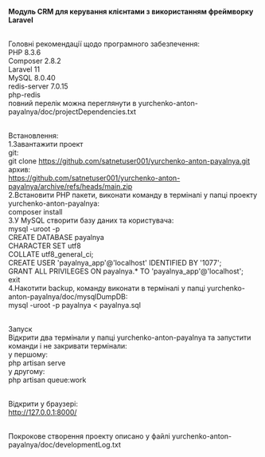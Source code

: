<b>Модуль CRM для керування клієнтами з використанням фреймворку Laravel</b><br><br>

Головні рекомендації щодо програмного забезпечення:<br>
PHP 8.3.6<br>
Composer 2.8.2<br>
Laravel 11<br>
MySQL 8.0.40<br>
redis-server 7.0.15<br>
php-redis<br>
повний перелік можна переглянути в yurchenko-anton-payalnya/doc/projectDependencies.txt<br><br>

Встановлення:<br>
1.Завантажити проект<br>
git:<br>
git clone https://github.com/satnetuser001/yurchenko-anton-payalnya.git<br>
архив:<br>
https://github.com/satnetuser001/yurchenko-anton-payalnya/archive/refs/heads/main.zip<br>
2.Встановити PHP пакети, виконати команду в терміналі у папці проекту yurchenko-anton-payalnya:<br>
composer install<br>
3.У MySQL створити базу даних та користувача:<br>
mysql -uroot -p<br>
CREATE DATABASE payalnya<br>
CHARACTER SET utf8<br>
COLLATE utf8_general_ci;<br>
CREATE USER 'payalnya_app'@'localhost' IDENTIFIED BY '1077';<br>
GRANT ALL PRIVILEGES ON payalnya.* TO 'payalnya_app'@'localhost';<br>
exit<br>
4.Накотити backup, команду виконати в терміналі у папці yurchenko-anton-payalnya/doc/mysqlDumpDB:<br>
mysql -uroot -p payalnya < payalnya.sql<br><br>

Запуск<br>
Відкрити два термінали у папці yurchenko-anton-payalnya та запустити команди і не закривати термінали:<br>
у першому:<br>
php artisan serve<br>
у другому:<br>
php artisan queue:work<br><br>

Відкрити у браузері:<br>
http://127.0.0.1:8000/<br><br>

Покрокове створення проекту описано у файлі yurchenko-anton-payalnya/doc/developmentLog.txt
